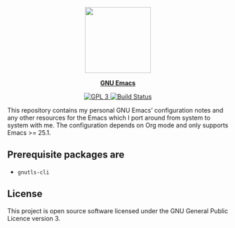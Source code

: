 <p align="center"><img src="https://www.gnu.org/software/emacs/images/emacs.png" width=150 height=150 alt=""/></p>
<p align="center"><a href="https://www.gnu.org/software/emacs/"><b>GNU Emacs</b></a></p>

<p align="center">
    <a href="https://www.gnu.org/licenses/gpl-3.0.txt">
        <img src="https://img.shields.io/badge/license-GPL_3-green.svg" alt="GPL 3">
    </a>
    <a href="https://travis-ci.org/sergeyklay/.emacs.d">
        <img src="https://travis-ci.com/sergeyklay/.emacs.d.svg" alt="Build Status">
    </a>
</p>

This repository contains my personal GNU Emacs’ configuration
notes and any other resources for the Emacs which I port around from system to system with me.
The configuration depends on Org mode and only supports Emacs >= 25.1.

Prerequisite packages are
-------------------------

- `gnutls-cli`

License
-------

This project is open source software licensed under the GNU General Public Licence version 3.
